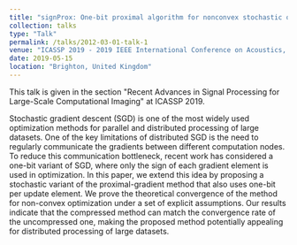 ```yaml
---
title: "signProx: One-bit proximal algorithm for nonconvex stochastic optimization"
collection: talks
type: "Talk"
permalink: /talks/2012-03-01-talk-1
venue: "ICASSP 2019 - 2019 IEEE International Conference on Acoustics, Speech and Signal Processing (ICASSP)"
date: 2019-05-15
location: "Brighton, United Kingdom"
---
```


This talk is given in the section "Recent Advances in Signal Processing for Large-Scale Computational Imaging" at ICASSP 2019. 

Stochastic gradient descent (SGD) is one of the most widely used optimization methods for parallel and distributed processing of large datasets. One of the key limitations of distributed SGD is the need to regularly communicate the gradients between different computation nodes. To reduce this communication bottleneck, recent work has considered a one-bit variant of SGD, where only the sign of each gradient element is used in optimization. In this paper, we extend this idea by proposing a stochastic variant of the proximal-gradient method that also uses one-bit per update element. We prove the theoretical convergence of the method for non-convex optimization under a set of explicit assumptions. Our results indicate that the compressed method can match the convergence rate of the uncompressed one, making the proposed method potentially appealing for distributed processing of large datasets.


